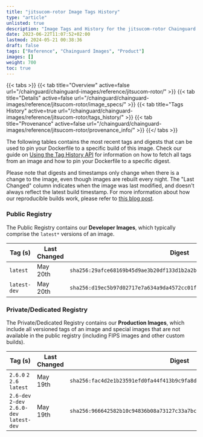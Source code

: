 ```yaml
---
title: "jitsucom-rotor Image Tags History"
type: "article"
unlisted: true
description: "Image Tags and History for the jitsucom-rotor Chainguard Image"
date: 2023-06-22T11:07:52+02:00
lastmod: 2024-05-21 00:38:36
draft: false
tags: ["Reference", "Chainguard Images", "Product"]
images: []
weight: 700
toc: true
---
```


{{< tabs >}}
{{< tab title="Overview" active=false url="/chainguard/chainguard-images/reference/jitsucom-rotor/" >}}
{{< tab title="Details" active=false url="/chainguard/chainguard-images/reference/jitsucom-rotor/image_specs/" >}}
{{< tab title="Tags History" active=true url="/chainguard/chainguard-images/reference/jitsucom-rotor/tags_history/" >}}
{{< tab title="Provenance" active=false url="/chainguard/chainguard-images/reference/jitsucom-rotor/provenance_info/" >}}
{{</ tabs >}}

The following tables contains the most recent tags and digests that can be used to pin your Dockerfile to a specific build of this image. Check our guide on [Using the Tag History API](/chainguard/chainguard-images/using-the-tag-history-api/) for information on how to fetch all tags from an image and how to pin your Dockerfile to a specific digest.

Please note that digests and timestamps only change when there is a change to the image, even though images are rebuilt every night. The "Last Changed" column indicates when the image was last modified, and doesn't always reflect the latest build timestamp. For more information about how our reproducible builds work, please refer to [this blog post](https://www.chainguard.dev/unchained/reproducing-chainguards-reproducible-image-builds).

### Public Registry
The Public Registry contains our **Developer Images**, which typically comprise the `latest*` versions of an image.

| Tag (s)       | Last Changed | Digest                                                                    |
|---------------|--------------|---------------------------------------------------------------------------|
|  `latest`     | May 20th     | `sha256:29afce68169b45d9ae3b20df133d1b2a2bec8f6e2fde317231f24821fad1faff` |
|  `latest-dev` | May 20th     | `sha256:d19ec5b97d02717e7a634a9da4572cc01fb08690ba845fc9db6a3b49f49b891f` |


### Private/Dedicated Registry
The Private/Dedicated Registry contains our **Production Images**, which include all versioned tags of an image and special images that are not available in the public registry (including FIPS images and other custom builds).

| Tag (s)                                     | Last Changed | Digest                                                                    |
|---------------------------------------------|--------------|---------------------------------------------------------------------------|
|  `2.6.0` `2` `2.6` `latest`                 | May 19th     | `sha256:fac4d2e1b23591efd0fa44f413b9c9fa8dcb69c5fec8076df54115cd52bceab7` |
|  `2.6-dev` `2-dev` `2.6.0-dev` `latest-dev` | May 19th     | `sha256:966642582b10c94836b08a73127c33a7bcc06a8bcffb5acacdc6c9a52fb905d6` |

